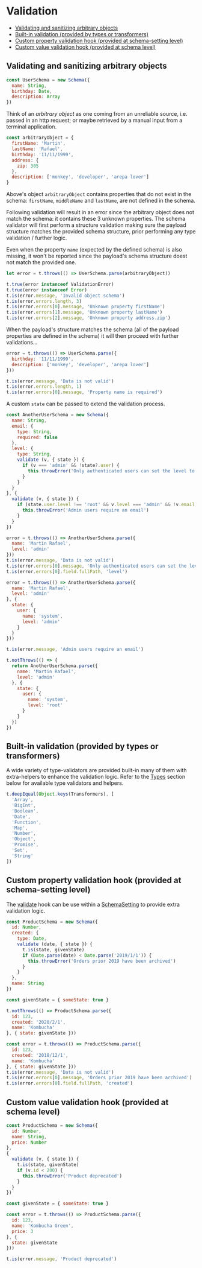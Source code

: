 # Validation

- [Validating and sanitizing arbitrary objects](#validating-and-sanitizing-arbitrary-objects)
- [Built-in validation (provided by types or transformers)](#built-in-validation-provided-by-types-or-transformers)
- [Custom property validation hook (provided at schema-setting level)](#custom-property-validation-hook-provided-at-schema-setting-level)
- [Custom value validation hook (provided at schema level)](#custom-value-validation-hook-provided-at-schema-level)

## Validating and sanitizing arbitrary objects

```js
const UserSchema = new Schema({
  name: String,
  birthday: Date,
  description: Array
})
```

Think of an *arbitrary object* as one coming from an unreliable source, i.e. passed in an http request;
or maybe retrieved by a manual input from a terminal application.

```js
const arbitraryObject = {
  firstName: 'Martin',
  lastName: 'Rafael',
  birthday: '11/11/1999',
  address: {
    zip: 305
  },
  description: ['monkey', 'developer', 'arepa lover']
}
```

Above's object `arbitraryObject` contains properties that do not exist in the schema: `firstName`,
`middleName` and `lastName`, are not defined in the schema.

Following validation will result in an error since the arbitrary object does not match the schema: it contains
these 3 unknown properties. The schema validator will first perform a structure validation making sure the payload
structure matches the provided schema structure, prior performing any type validation / further logic.

Even when the property `name` (expected by the defined schema) is also missing, it won't be reported since the
payload's schema structure doest not match the provided one.

```js
let error = t.throws(() => UserSchema.parse(arbitraryObject))

t.true(error instanceof ValidationError)
t.true(error instanceof Error)
t.is(error.message, 'Invalid object schema')
t.is(error.errors.length, 3)
t.is(error.errors[0].message, 'Unknown property firstName')
t.is(error.errors[1].message, 'Unknown property lastName')
t.is(error.errors[2].message, 'Unknown property address.zip')
```

When the payload's structure matches the schema (all of the payload properties are defined in the schema) it will
then proceed with further validations...

```js
error = t.throws(() => UserSchema.parse({
  birthday: '11/11/1999',
  description: ['monkey', 'developer', 'arepa lover']
}))

t.is(error.message, 'Data is not valid')
t.is(error.errors.length, 1)
t.is(error.errors[0].message, 'Property name is required')
```

A custom `state` can be passed to extend the validation process.

```js
const AnotherUserSchema = new Schema({
  name: String,
  email: {
    type: String,
    required: false
  },
  level: {
    type: String,
    validate (v, { state }) {
      if (v === 'admin' && !state?.user) {
        this.throwError('Only authenticated users can set the level to admin')
      }
    }
  }
}, {
  validate (v, { state }) {
    if (state.user.level !== 'root' && v.level === 'admin' && !v.email) {
      this.throwError('Admin users require an email')
    }
  }
})

error = t.throws(() => AnotherUserSchema.parse({
  name: 'Martin Rafael',
  level: 'admin'
}))
t.is(error.message, 'Data is not valid')
t.is(error.errors[0].message, 'Only authenticated users can set the level to admin')
t.is(error.errors[0].field.fullPath, 'level')

error = t.throws(() => AnotherUserSchema.parse({
  name: 'Martin Rafael',
  level: 'admin'
}, {
  state: {
    user: {
      name: 'system',
      level: 'admin'
    }
  }
}))

t.is(error.message, 'Admin users require an email')

t.notThrows(() => {
  return AnotherUserSchema.parse({
    name: 'Martin Rafael',
    level: 'admin'
  }, {
    state: {
      user: {
        name: 'system',
        level: 'root'
      }
    }
  })
})
```

## Built-in validation (provided by types or transformers)



A wide variety of type-validators are provided built-in many of them with extra-helpers to enhance the validation
logic. Refer to the [Types](#types) section below for available type validators and helpers.

```js
t.deepEqual(Object.keys(Transformers), [
  'Array',
  'BigInt',
  'Boolean',
  'Date',
  'Function',
  'Map',
  'Number',
  'Object',
  'Promise',
  'Set',
  'String'
])
```

## Custom property validation hook (provided at schema-setting level)



The [validate](/api.md#Caster) hook can be use within a [SchemaSetting](/api.md#Schema..SchemaSettings) to provide
extra validation logic.

```js
const ProductSchema = new Schema({
  id: Number,
  created: {
    type: Date,
    validate (date, { state }) {
      t.is(state, givenState)
      if (Date.parse(date) < Date.parse('2019/1/1')) {
        this.throwError('Orders prior 2019 have been archived')
      }
    }
  },
  name: String
})

const givenState = { someState: true }

t.notThrows(() => ProductSchema.parse({
  id: 123,
  created: '2020/2/1',
  name: 'Kombucha'
}, { state: givenState }))

const error = t.throws(() => ProductSchema.parse({
  id: 123,
  created: '2018/12/1',
  name: 'Kombucha'
}, { state: givenState }))
t.is(error.message, 'Data is not valid')
t.is(error.errors[0].message, 'Orders prior 2019 have been archived')
t.is(error.errors[0].field.fullPath, 'created')
```

## Custom value validation hook (provided at schema level)

```js
const ProductSchema = new Schema({
  id: Number,
  name: String,
  price: Number
},
{
  validate (v, { state }) {
    t.is(state, givenState)
    if (v.id < 200) {
      this.throwError('Product deprecated')
    }
  }
})

const givenState = { someState: true }

const error = t.throws(() => ProductSchema.parse({
  id: 123,
  name: 'Kombucha Green',
  price: 3
}, {
  state: givenState
}))

t.is(error.message, 'Product deprecated')
```